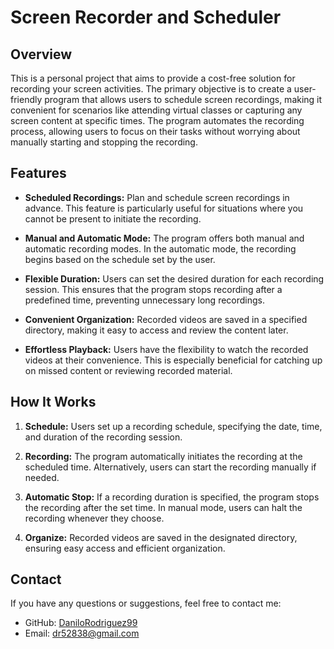 # Screen Recorder and Scheduler

## Overview

This is a personal project that aims to provide a cost-free solution for recording your screen activities. The primary objective is to create a user-friendly program that allows users to schedule screen recordings, making it convenient for scenarios like attending virtual classes or capturing any screen content at specific times. The program automates the recording process, allowing users to focus on their tasks without worrying about manually starting and stopping the recording.

## Features

- **Scheduled Recordings:** Plan and schedule screen recordings in advance. This feature is particularly useful for situations where you cannot be present to initiate the recording.

- **Manual and Automatic Mode:** The program offers both manual and automatic recording modes. In the automatic mode, the recording begins based on the schedule set by the user.

- **Flexible Duration:** Users can set the desired duration for each recording session. This ensures that the program stops recording after a predefined time, preventing unnecessary long recordings.

- **Convenient Organization:** Recorded videos are saved in a specified directory, making it easy to access and review the content later.

- **Effortless Playback:** Users have the flexibility to watch the recorded videos at their convenience. This is especially beneficial for catching up on missed content or reviewing recorded material.

## How It Works

1. **Schedule:** Users set up a recording schedule, specifying the date, time, and duration of the recording session.

2. **Recording:** The program automatically initiates the recording at the scheduled time. Alternatively, users can start the recording manually if needed.

3. **Automatic Stop:** If a recording duration is specified, the program stops the recording after the set time. In manual mode, users can halt the recording whenever they choose.

4. **Organize:** Recorded videos are saved in the designated directory, ensuring easy access and efficient organization.

## Contact

If you have any questions or suggestions, feel free to contact me:

- GitHub: [DaniloRodriguez99](https://github.com/DaniloRodriguez99)
- Email: [dr52838@gmail.com](mailto:dr52838@gmail.com)
